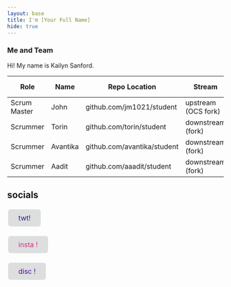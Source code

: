 ```yaml
---
layout: base
title: I'm [Your Full Name]
hide: true
---
```


### Me and Team

Hi! My name is Kailyn Sanford.

| Role         | Name     | Repo Location                       | Stream                | Repo Name |
|--------------|----------|-------------------------------------|-----------------------|-----------|
| Scrum Master | John     | github.com/jm1021/student           | upstream (OCS fork)   | student   |
| Scrummer     | Torin    | github.com/torin/student            | downstream (fork)     | student   |
| Scrummer     | Avantika | github.com/avantika/student         | downstream (fork)     | student   |
| Scrummer     | Aadit    | github.com/aaadit/student           | downstream (fork)     | student   |


## socials


<a href="https://x.com" 
   style="background-color: #dddfdeff;
          color: #1f1f8eff;
          text-align: center;
          font-size: 16px;
          margin: 4px 2px;
          cursor: pointer;
          padding: 10px 24px;
          border: none;
          border-radius: 6px;
          text-decoration: none;
          display: inline-block;">
  twt!
</a>

<a href="https://x.com" 
   style="background-color: #dddfdeff;
          color: #d72986ff;
          text-align: center;
          font-size: 16px;
          margin: 4px 2px;
          cursor: pointer;
          padding: 10px 24px;
          border: none;
          border-radius: 6px;
          text-decoration: none;
          display: inline-block;">
  insta !
</a>

<a href="https://x.com" 
   style="background-color: #dddfdeff;
          color: #4d089cff;
          text-align: center;
          font-size: 16px;
          margin: 4px 2px;
          cursor: pointer;
          padding: 10px 24px;
          border: none;
          border-radius: 6px;
          text-decoration: none;
          display: inline-block;">
  disc !
</a>

